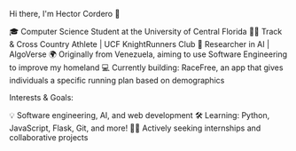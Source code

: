 Hi there, I'm Hector Cordero 👋

🎓 Computer Science Student at the University of Central Florida
🏃‍♂️ Track & Cross Country Athlete | UCF KnightRunners Club
🔬 Researcher in AI | AlgoVerse
🌍 Originally from Venezuela, aiming to use Software Engineering to improve my homeland
💻 Currently building: RaceFree, an app that gives individuals a specific running plan based on demographics

Interests & Goals:

💡 Software engineering, AI, and web development
🛠 Learning: Python, JavaScript, Flask, Git, and more!
👨‍💼 Actively seeking internships and collaborative projects

<!---
hector1128/hector1128 is a ✨ special ✨ repository because its `README.md` (this file) appears on your GitHub profile.
You can click the Preview link to take a look at your changes.
--->
